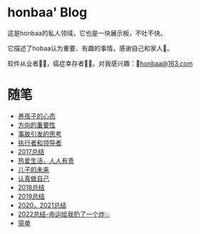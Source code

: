 # honbaa' Blog

这是honbaa的私人领域，它也是一块展示板，不吐不快。

它描述了hobaa认为重要、有趣的事情，感谢自己和家人🙏。

软件从业者🧑‍💻，癌症幸存者👨‍⚕️。对我感兴趣：📧<a href="mailto:honbaa@163.com">honbaa@163.com</a>



# 随笔

- [养孩子的心态](./essay/养孩子的心态.md)
- [方向的重要性](./essay/方向的重要性.md)
- [事故引发的思考](./essay/事故引发的思考.md)
- [执行者和领导者](./essay/执行者和领导者.md)
- [2017总结](./essay/2017总结.md)
- [热爱生活，人人有责](./essay/热爱生活,人人有责.md)
- [儿子的未来](./essay/儿子的未来.md)
- [认真做自己](./essay/认真做自己.md)
- [2018总结](./essay/2018总结.md)
- [2019总结](./essay/2019总结.md)
- [2020，2021总结](./essay/2020,2021总结.md)
- [2022总结-命运给我扔了一个炸💥](./essay/2022总结.md)
- [简单](./essay/简单.md)


